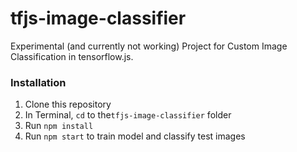 # tfjs-image-classifier

Experimental (and currently not working) Project for Custom Image Classification in tensorflow.js.

### Installation

1. Clone this repository
2. In Terminal, `cd` to the`tfjs-image-classifier` folder
3. Run `npm install`
4. Run `npm start` to train model and classify test images
